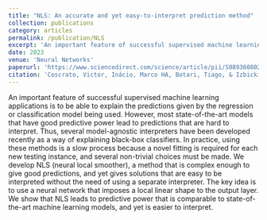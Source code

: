 ```yaml
---
title: "NLS: An accurate and yet easy-to-interpret prediction method"
collection: publications
category: articles
permalink: /publication/NLS
excerpt: 'An important feature of successful supervised machine learning applications is to be able to explain the predictions given by the regression or classification model being used. However, most state-of-the-art models that have good predictive power lead to predictions that are hard to interpret. Thus, several model-agnostic interpreters have been developed recently as a way of explaining black-box classifiers. In practice, using these methods is a slow process because a novel fitting is required for each new testing instance, and several non-trivial choices must be made. We develop NLS (neural local smoother), a method that is complex enough to give good predictions, and yet gives solutions that are easy to be interpreted without the need of using a separate interpreter. The key idea is to use a neural network that imposes a local linear shape to the output layer. We show that NLS leads to predictive power that is comparable to state-of-the-art machine learning models, and yet is easier to interpret.'
date: 2023
venue: 'Neural Networks'
paperurl: 'https://www.sciencedirect.com/science/article/pii/S0893608023001156'
citation: 'Coscrato, Victor, Inácio, Marco HA, Botari, Tiago, & Izbicki, Rafael. (2023). "NLS: An accurate and yet easy-to-interpret prediction method." <i>Neural Networks</i>, 162, 117-130.'
---
```


An important feature of successful supervised machine learning applications is to be able to explain the predictions given by the regression or classification model being used. However, most state-of-the-art models that have good predictive power lead to predictions that are hard to interpret. Thus, several model-agnostic interpreters have been developed recently as a way of explaining black-box classifiers. In practice, using these methods is a slow process because a novel fitting is required for each new testing instance, and several non-trivial choices must be made. We develop NLS (neural local smoother), a method that is complex enough to give good predictions, and yet gives solutions that are easy to be interpreted without the need of using a separate interpreter. The key idea is to use a neural network that imposes a local linear shape to the output layer. We show that NLS leads to predictive power that is comparable to state-of-the-art machine learning models, and yet is easier to interpret.
